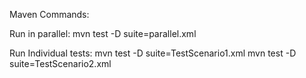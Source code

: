 Maven Commands:

Run in parallel:
mvn test -D suite=parallel.xml

Run Individual tests:
mvn test -D suite=TestScenario1.xml
mvn test -D suite=TestScenario2.xml